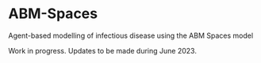 # ABM-Spaces
Agent-based modelling of infectious disease using the ABM Spaces model

Work in progress. Updates to be made during June 2023.

